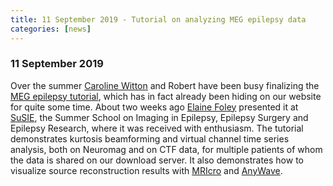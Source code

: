 ```yaml
---
title: 11 September 2019 - Tutorial on analyzing MEG epilepsy data
categories: [news]
---
```


### 11 September 2019

Over the summer [Caroline Witton](https://www2.aston.ac.uk/lhs/staff/az-index/wittonc-0) and Robert have been busy finalizing the [MEG epilepsy tutorial](/tutorial/epilepsy), which has in fact already been hiding on our website for quite some time. About two weeks ago [Elaine Foley](https://www2.aston.ac.uk/lhs/staff/az-index/dr-elaine-foley) presented it at [SuSIE](http://www.imaging-in-epilepsy.org), the Summer School on Imaging in Epilepsy, Epilepsy Surgery and Epilepsy Research, where it was received with enthusiasm. The tutorial demonstrates kurtosis beamforming and virtual channel time series analysis, both on Neuromag and on CTF data, for multiple patients of whom the data is shared on our download server. It also demonstrates how to visualize source reconstruction results with [MRIcro](https://www.mccauslandcenter.sc.edu/crnl/mricro)  and [AnyWave](http://meg.univ-amu.fr/wiki/AnyWave).
